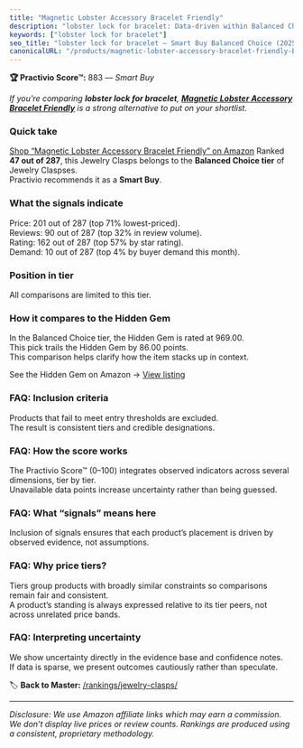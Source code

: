 ```yaml
---
title: "Magnetic Lobster Accessory Bracelet Friendly"
description: "lobster lock for bracelet: Data-driven within Balanced Choice ranking using the Practivio Score™. Positioned by quality, value, demand, findability, momentum."
keywords: ["lobster lock for bracelet"]
seo_title: "lobster lock for bracelet — Smart Buy Balanced Choice (2025)"
canonicalURL: "/products/magnetic-lobster-accessory-bracelet-friendly-B09SYNG98F/"
---
```


**🏆 Practivio Score™:** 883 — _Smart Buy_


*If you're comparing **lobster lock for bracelet**, **[Magnetic Lobster Accessory Bracelet Friendly](https://www.amazon.com/dp/B09SYNG98F?tag=practivio-20)** is a strong alternative to put on your shortlist.*
### Quick take
[Shop “Magnetic Lobster Accessory Bracelet Friendly” on Amazon](https://www.amazon.com/dp/B09SYNG98F?tag=practivio-20)
Ranked **47 out of 287**, this Jewelry Clasps belongs to the **Balanced Choice tier** of Jewelry Claspses.  
Practivio recommends it as a **Smart Buy**.

### What the signals indicate
Price: 201 out of 287 (top 71% lowest-priced).  
Reviews: 90 out of 287 (top 32% in review volume).  
Rating: 162 out of 287 (top 57% by star rating).  
Demand: 10 out of 287 (top 4% by buyer demand this month).

### Position in tier
All comparisons are limited to this tier.

### How it compares to the Hidden Gem
In the Balanced Choice tier, the Hidden Gem is rated at 969.00.  
This pick trails the Hidden Gem by 86.00 points.  
This comparison helps clarify how the item stacks up in context.  

See the Hidden Gem on Amazon → [View listing](https://www.amazon.com/dp/B07DMMBY85?tag=practivio-20)

### FAQ: Inclusion criteria
Products that fail to meet entry thresholds are excluded.  
The result is consistent tiers and credible designations.

### FAQ: How the score works
The Practivio Score™ (0–100) integrates observed indicators across several dimensions, tier by tier.  
Unavailable data points increase uncertainty rather than being guessed.

### FAQ: What “signals” means here
Inclusion of signals ensures that each product’s placement is driven by observed evidence, not assumptions.

### FAQ: Why price tiers?
Tiers group products with broadly similar constraints so comparisons remain fair and consistent.  
A product’s standing is always expressed relative to its tier peers, not across unrelated price bands.

### FAQ: Interpreting uncertainty
We show uncertainty directly in the evidence base and confidence notes.  
If data is sparse, we present outcomes cautiously rather than speculate.


🏷️ **Back to Master:** [/rankings/jewelry-clasps/](/rankings/jewelry-clasps/)

---
_Disclosure: We use Amazon affiliate links which may earn a commission. We don’t display live prices or review counts. Rankings are produced using a consistent, proprietary methodology._
